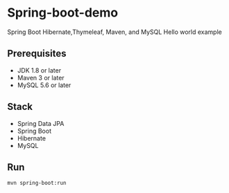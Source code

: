 # Spring-boot-demo
Spring Boot Hibernate,Thymeleaf, Maven, and MySQL Hello world example

## Prerequisites
- JDK 1.8 or later
- Maven 3 or later
- MySQL 5.6 or later

## Stack
- Spring Data JPA
- Spring Boot
- Hibernate
- MySQL

## Run
`mvn spring-boot:run`
